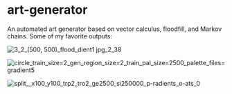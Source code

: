 # art-generator
An automated art generator based on vector calculus, floodfill, and Markov chains. Some of my favorite outputs:

![3_2_(500, 500)_flood_dient1 jpg_2_38](https://github.com/bplaut/art-generator/assets/7914058/b5762abe-e180-43cf-87e7-10572e6d6b69)

![circle_train_size=2_gen_region_size=2_train_pal_size=2500_palette_files=gradient5](https://github.com/bplaut/art-generator/assets/7914058/a2a3d4df-9914-40a7-b307-366cf0b749d4)

![split__x100_y100_trp2_tro2_ge2500_si250000_p-radients_o-ats_0](https://github.com/bplaut/art-generator/assets/7914058/1ef95913-322e-4f35-b1e5-82843ee45789)

